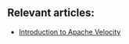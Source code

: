 ## Relevant articles:

- [Introduction to Apache Velocity](https://www.baeldung.com/apache-velocity)
